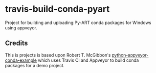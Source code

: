 travis-build-conda-pyart
========================

Project for building and uploading Py-ART conda packages for Windows using
appveyor.

Credits
-------
This is projects is based upon Robert T. McGibbon's 
[python-appveyor-conda-example](https://github.com/rmcgibbo/python-appveyor-conda-example)
which uses Travis CI and Appveyor to build conda packages for a demo project.

